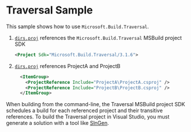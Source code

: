 # Traversal Sample

This sample shows how to use `Microsoft.Build.Traversal`.

1. [`dirs.proj`](dirs.proj) references the `Microsoft.Build.Traversal` MSBuild project SDK
    ```xml
    <Project Sdk="Microsoft.Build.Traversal/3.1.6">
    ```
2. [`dirs.proj`](dirs.proj) references ProjectA and ProjectB
    ```xml
      <ItemGroup>
        <ProjectReference Include="ProjectA\ProjectA.csproj" />
        <ProjectReference Include="ProjectB\ProjectB.csproj" />
      </ItemGroup>
    ```
When building from the command-line, the Traversal MSBuild project SDK schedules a build for each referenced project and their transitive references.  To build the Traversal project
in Visual Studio, you must generate a solution with a tool like [SlnGen](https://github.com/microsoft/slngen).